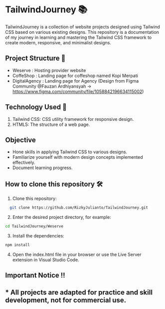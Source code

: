 # TailwindJourney 📚
TailwindJourney is a collection of website projects designed using Tailwind CSS based on various existing designs. This repository is a documentation of my journey in learning and mastering the Tailwind CSS framework to create modern, responsive, and minimalist designs.



## Project Structure 📂

 - Weserve : Hosting provider website
 - CoffeShop : Landing page for coffeshop named Kopi Merpati
 - DigitalAgency : Landing page for Agency (Design from Figma Community @Fauzan Ardhiyansyah -> https://www.figma.com/community/file/1058842196634115002)
   
 

## Technology Used 🚀
<ol>
  <li>Tailwind CSS: CSS utility framework for responsive design.</li>
   <li>HTML5: The structure of a web page.</li>
</ol>


## Objective 
- Hone skills in applying Tailwind CSS to various designs.
- Familiarize yourself with modern design concepts implemented effectively.
- Document learning progress.


## How to clone this repository 🛠️

1. Clone this repository:
```bash
  git clone https://github.com/RizkyJulianto/TailwindJourney.git
```

2. Enter the desired project directory, for example:
```bash
cd TailwindJourney/Weserve
```
3. Install the dependencies:
```bash
npm install
```
4. Open the index.html file in your browser or use the Live Server extension in Visual Studio Code.


## Important Notice ‼️
<h2>* All projects are adapted for practice and skill development, not for commercial use.</h2>


